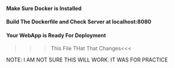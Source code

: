 #### Make Sure Docker is Installed
#### Build The Dockerfile and Check Server at localhost:8080
#### Your WebApp is Ready For Deployment

>>>This File THat That Changes<<<


NOTE: I AM NOT SURE THIS WILL WORK. IT WAS FOR PRACTICE
